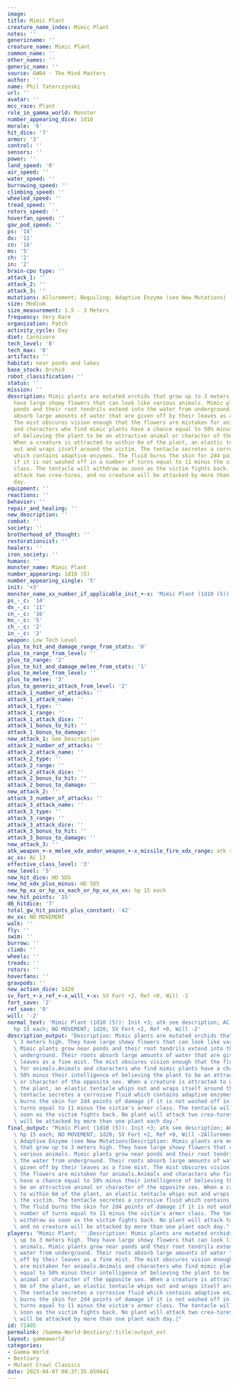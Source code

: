 ```yaml
---
image: 
title: Mimic Plant
creature_name_index: Mimic Plant
notes: ''
genericname: ''
creature_name: Mimic Plant
common_name: ''
other_names: ''
generic_name: ''
source: GW04 - The Mind Masters
author: ''
name: Phil Taterczynski
url: ''
avatar: ''
mcc_race: Plant
role_in_gamma_world: Monster
number_appearing_dice: 1d10
morale: '6'
hit_dice: '7'
armor: '3'
control: ''
sensors: ''
power: ''
land_speed: '0'
air_speed: ''
water_speed: ''
burrowing_speed: ''
climbing_speed: ''
wheeled_speed: ''
tread_speed: ''
rotors_speed: ''
hoverfan_speed: ''
gav_pod_speed: ''
ps: '14'
dx: '11'
cn: '16'
ms: '5'
ch: '2'
in: '2'
brain-cpu type: ''
attack_1: ''
attack_2: ''
attack_3: ''
mutations: Allurement; Beguiling; Adaptive Enzyme (see New Mutations)
size: Medium
size_measurement: 1.5 - 3 Meters
frequency: Very Rare
organization: Patch
activity_cycle: Day
diet: Carnivore
tech_level: '0'
tech_max: '0'
artifacts: ''
habitat: near ponds and lakes
base_stock: Orchid
robot_classification: ''
status: ''
mission: ''
description: Mimic plants are mutated orchids that grow up to 3 meters high. They
  have large showy flowers that can look like various animals. Mimic plants grow near
  ponds and their root tendrils extend into the water from underground. Their roots
  absorb large amounts of water that are given off by their leaves as a fine mist.
  The mist obscures vision enough that the flowers are mistaken for animals.Animals
  and characters who find mimic plants have a chance equal to 50% minus their intelligence
  of believing the plant to be an attractive animal or character of the opposite sex.
  When a creature is attracted to within 6m of the plant, an elastic tentacle whips
  out and wraps itself around the victim. The tentacle secretes a corrosive fluid
  which contains adaptive enzymes. The fluid burns the skin for 2d4 points of damage
  if it is not washed off in a number of turns equal to 11 minus the victim's armor
  class. The tentacle will withdraw as soon as the victim fights back. No plant will
  attack two crea-tures, and no creature will be attacked by more than one plant each
  day.
equipment: ''
reactions: ''
behavior: ''
repair_and_healing: ''
new_description: ''
combat: ''
society: ''
brotherhood_of_thought: ''
restorationsist: ''
healers: ''
iron_society: ''
humans: ''
monster_name: Mimic Plant
number_appearing: 1d10 (5)
number_appearing_single: '5'
init: '+3'
monster_name_xx_number_if_applicable_init_+-x: 'Mimic Plant (1d10 (5)): Init +3'
ps_-_c: '14'
dx_-_c: '11'
cn_-_c: '16'
ms_-_c: '5'
ch_-_c: '2'
in_-_c: '2'
weapon: Low Tech Level
plus_to_hit_and_damage_range_from_stats: '0'
plus_to_range_from_level: ''
plus_to_range: '2'
plus_to_hit_and_damage_melee_from_stats: '1'
plus_to_melee_from_level: ''
plus_to_melee: '3'
plus_to_generic_attack_from_level: '2'
attack_1_number_of_attacks: ''
attack_1_attack_name: ''
attack_1_type: ''
attack_1_range: ''
attack_1_attack_dice: ''
attack_1_bonus_to_hit: ''
attack_1_bonus_to_damage: ''
new_attack_1: See Description
attack_2_number_of_attacks: ''
attack_2_attack_name: ''
attack_2_type: ''
attack_2_range: ''
attack_2_attack_dice: ''
attack_2_bonus_to_hit: ''
attack_2_bonus_to_damage: ''
new_attack_2: ''
attack_3_number_of_attacks: ''
attack_3_attack_name: ''
attack_3_type: ''
attack_3_range: ''
attack_3_attack_dice: ''
attack_3_bonus_to_hit: ''
attack_3_bonus_to_damage: ''
new_attack_3: ''
atk_weapon_+-x_melee_xdx_andor_weapon_+-x_missile_fire_xdx_range: atk see description
ac_xx: AC 13
effective_class_level: '3'
new_level: '5'
new_hit_dice: HD 5D5
new_hd_xdx_plus_minus: HD 5D5
new_hp_xx_or_hp_xx_each_or_hp_xx_xx_xx: hp 15 each
new_hit_points: '15'
d6_hitdice: '7'
total_gw_hit_points_plus_constant: '42'
mv_xx: NO MOVEMENT
walk: ''
fly: ''
swim: ''
burrow: ''
climb: ''
wheels: ''
treads: ''
rotors: ''
hoverfans: ''
gravpods: ''
new_action_dice: 1d20
sv_fort_+-x_ref_+-x_will_+-x: SV Fort +2, Ref +0, Will -2
fort_save: '2'
ref_save: '0'
will: '-2'
normal_text: 'Mimic Plant (1d10 (5)): Init +3; atk see description; AC 13; HD 5D5
  hp 15 each; NO MOVEMENT; 1d20; SV Fort +2, Ref +0, Will -2'
description_output: "Description: Mimic plants are mutated orchids that grow up to\
  \ 3 meters high. They have large showy flowers that can look like various animals.\
  \ Mimic plants grow near ponds and their root tendrils extend into the water from\
  \ underground. Their roots absorb large amounts of water that are given off by their\
  \ leaves as a fine mist. The mist obscures vision enough that the flowers are mistaken\
  \ for animals.Animals and characters who find mimic plants have a chance equal to\
  \ 50% minus their intelligence of believing the plant to be an attractive animal\
  \ or character of the opposite sex. When a creature is attracted to within 6m of\
  \ the plant, an elastic tentacle whips out and wraps itself around the victim. The\
  \ tentacle secretes a corrosive fluid which contains adaptive enzymes. The fluid\
  \ burns the skin for 2d4 points of damage if it is not washed off in a number of\
  \ turns equal to 11 minus the victim's armor class. The tentacle will withdraw as\
  \ soon as the victim fights back. No plant will attack two crea-tures, and no creature\
  \ will be attacked by more than one plant each day."
final_output: "Mimic Plant (1d10 (5)): Init +3; atk see description; AC 13; HD 5D5\
  \ hp 15 each; NO MOVEMENT; 1d20; SV Fort +2, Ref +0, Will -2Allurement; Beguiling;\
  \ Adaptive Enzyme (see New Mutations)Description: Mimic plants are mutated orchids\
  \ that grow up to 3 meters high. They have large showy flowers that can look like\
  \ various animals. Mimic plants grow near ponds and their root tendrils extend into\
  \ the water from underground. Their roots absorb large amounts of water that are\
  \ given off by their leaves as a fine mist. The mist obscures vision enough that\
  \ the flowers are mistaken for animals.Animals and characters who find mimic plants\
  \ have a chance equal to 50% minus their intelligence of believing the plant to\
  \ be an attractive animal or character of the opposite sex. When a creature is attracted\
  \ to within 6m of the plant, an elastic tentacle whips out and wraps itself around\
  \ the victim. The tentacle secretes a corrosive fluid which contains adaptive enzymes.\
  \ The fluid burns the skin for 2d4 points of damage if it is not washed off in a\
  \ number of turns equal to 11 minus the victim's armor class. The tentacle will\
  \ withdraw as soon as the victim fights back. No plant will attack two crea-tures,\
  \ and no creature will be attacked by more than one plant each day."
players: "Mimic Plant; '';Description: Mimic plants are mutated orchids that grow\
  \ up to 3 meters high. They have large showy flowers that can look like various\
  \ animals. Mimic plants grow near ponds and their root tendrils extend into the\
  \ water from underground. Their roots absorb large amounts of water that are given\
  \ off by their leaves as a fine mist. The mist obscures vision enough that the flowers\
  \ are mistaken for animals.Animals and characters who find mimic plants have a chance\
  \ equal to 50% minus their intelligence of believing the plant to be an attractive\
  \ animal or character of the opposite sex. When a creature is attracted to within\
  \ 6m of the plant, an elastic tentacle whips out and wraps itself around the victim.\
  \ The tentacle secretes a corrosive fluid which contains adaptive enzymes. The fluid\
  \ burns the skin for 2d4 points of damage if it is not washed off in a number of\
  \ turns equal to 11 minus the victim's armor class. The tentacle will withdraw as\
  \ soon as the victim fights back. No plant will attack two crea-tures, and no creature\
  \ will be attacked by more than one plant each day.|"
id: 71405
permalink: /Gamma-World-Bestiary/:title:output_ext
layout: gammaworld
categories:
- Gamma World
- Bestiary
- Mutant Crawl Classics
date: 2023-04-07 08:37:35.650441
---
```

